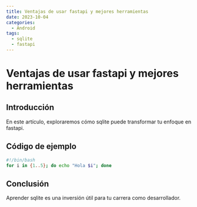 ```yaml
---
title: Ventajas de usar fastapi y mejores herramientas
date: 2023-10-04
categories:
  - Android
tags:
  - sqlite
  - fastapi
---
```


# Ventajas de usar fastapi y mejores herramientas

## Introducción

En este artículo, exploraremos cómo sqlite puede transformar tu enfoque en fastapi.

## Código de ejemplo

```bash
#!/bin/bash
for i in {1..5}; do echo "Hola $i"; done
```

## Conclusión

Aprender sqlite es una inversión útil para tu carrera como desarrollador.